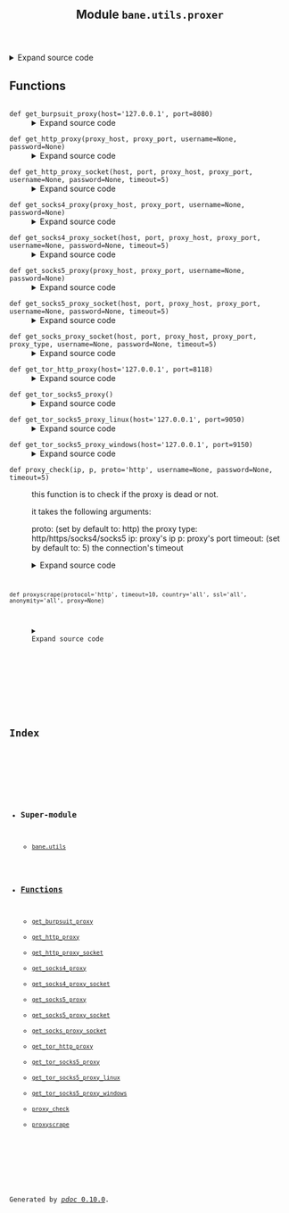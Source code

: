 <body>
<main>
<article id="content">
<header>
<h1 class="title">Module <code>bane.utils.proxer</code></h1>
</header>
<section id="section-intro">
<details class="source">
<summary>
<span>Expand source code</span>
</summary>
<pre><code class="python">import requests, socks, socket, random, re,os,sys
import bs4
from bs4 import BeautifulSoup
from bane.common.payloads import *
from bane.utils.pager import crawl


def proxyscrape(protocol=&#34;http&#34;, timeout=10, country=&#34;all&#34;, ssl=&#34;all&#34;, anonymity=&#34;all&#34;,proxy=None):
    if protocol.lower() not in (&#34;http&#34;, &#34;socks4&#34;, &#34;socks5&#34;, &#34;all&#34;):
        raise Exception(
            &#39;protocol value must be: &#34;http&#34; or &#34;socks4&#34; or &#34;socks5&#34; or &#34;all&#34;&#39;
        )
    if ssl.lower() not in (&#34;no&#34;, &#34;yes&#34;, &#34;all&#34;):
        raise Exception(&#39;protocol value must be: &#34;no&#34; or &#34;yes&#34; or &#34;all&#34;&#39;)
    if anonymity.lower() not in (&#34;elite&#34;, &#34;anonymous&#34;, &#34;transparent&#34;, &#34;all&#34;):
        raise Exception(
            &#39;protocol value must be: &#34;elite&#34; or &#34;anonymous&#34; or &#34;transparent&#34; or &#34;all&#34;&#39;
        )
    return requests.Session().get(
        &#34;https://api.proxyscrape.com/v2/?request=getproxies&amp;protocol=&#34;
        + protocol
        + &#34;&amp;timeout=&#34;
        + str(timeout * 1000)
        + &#34;&amp;country=&#34;
        + country
        + &#34;&amp;ssl=&#34;
        + ssl
        + &#34;&amp;anonymity=&#34;
        + anonymity,
        headers={&#34;User-Agent&#34;: random.choice(ua)},
        proxies=proxy
    ).text.split(&#34;\r\n&#34;)


def proxy_check(ip, p, proto=&#34;http&#34;,username=None,password=None, timeout=5):
    &#34;&#34;&#34;
    this function is to check if the proxy is dead or not.

    it takes the following arguments:

    proto: (set by default to: http) the proxy type: http/https/socks4/socks5
    ip: proxy&#39;s ip
    p: proxy&#39;s port
    timeout: (set by default to: 5) the connection&#39;s timeout
    &#34;&#34;&#34;
    i = False
    if proto == &#34;http&#34;:
        if username==None and password==None:
            proxy={&#34;http&#34;: &#34;http://{}:{}&#34;.format(ip,p)}
        else:
            proxy={&#34;http&#34;: &#34;http://{}:{}@{}:{}&#34;.format(username,password,ip,p)}
        try:
            requests.Session().get(
                &#34;http://ipinfo.io/ip&#34;,
                proxies=proxy,
                headers={&#34;User-Agent&#34;: random.choice(ua)},
                timeout=timeout,
            )
            i = True
        except:
            pass
    elif proto == &#34;socks4&#34;:
        try:
            s = socks.socksocket()
            s.setproxy( 
                    proxy_type=socks.SOCKS4,
                    addr=ip,
                    port=p,
                    username=username,
                    password=password,
            )
            s.settimeout(timeout)
            s.connect((&#34;www.google.com&#34;, 80))
            s.close()
            i = True
        except:
            pass
    elif proto == &#34;socks5&#34;:
        try:
            s = socks.socksocket()
            s.setproxy( 
                    proxy_type=socks.SOCKS5,
                    addr=ip,
                    port=p,
                    username=username,
                    password=password,
            )
            s.settimeout(timeout)
            s.connect((&#34;www.google.com&#34;, 80))
            s.close()
            i = True
        except:
            pass
    return i


def get_tor_socks5_proxy_windows(host=tor_proxy_host,port=tor_proxy_socks5_port_windows):
    proxy=tor_socks5_proxy.copy()
    for x in proxy:
        proxy[x]=proxy[x].format(host,port)
    return proxy


def get_tor_socks5_proxy_linux(host=tor_proxy_host,port=tor_proxy_socks5_port_linux):
    proxy=tor_socks5_proxy.copy()
    for x in proxy:
        proxy[x]=proxy[x].format(host,port)
    return proxy


def get_tor_socks5_proxy():
    if (sys.platform.lower() == &#34;win32&#34;) or (sys.platform.lower() == &#34;win64&#34;):
        return get_tor_socks5_proxy_windows()
    return get_tor_socks5_proxy_linux()


def get_tor_http_proxy(host=tor_proxy_host,port=tor_proxy_http_port):
    proxy=tor_http_proxy.copy()
    for x in proxy:
        proxy[x]=proxy[x].format(host,port)
    return proxy


def get_burpsuit_proxy(host=burpsuit_proxy_host,port=burpsuit_proxy_port):
    proxy=burpsuit_http_proxy.copy()
    for x in proxy:
        proxy[x]=proxy[x].format(host,port)
    return proxy


def get_socks5_proxy_socket(host,port,proxy_host,proxy_port,username=None,password=None,timeout=5):
    try:
        s = socks.socksocket()
        s.settimeout(timeout)
        s.setproxy( 
                    proxy_type=socks.SOCKS5,
                    addr=proxy_host,
                    port=proxy_port,
                    username=username,
                    password=password,
            )
        s.connect((host,port))
        return s
    except:
        return


def get_socks4_proxy_socket(host,port,proxy_host,proxy_port,username=None,password=None,timeout=5):
    try:
        s = socks.socksocket()
        s.settimeout(timeout)
        s.setproxy( 
                    proxy_type=socks.SOCKS4,
                    addr=proxy_host,
                    port=proxy_port,
                    username=username,
                    password=password,
            )
        s.connect((host,port))
        return s
    except:
        return


def get_socks_proxy_socket(host,port,proxy_host,proxy_port,proxy_type,username=None,password=None,timeout=5):
    try:
        s = socks.socksocket()
        s.settimeout(timeout)
        if proxy_type==4:
            s.setproxy( 
                        proxy_type=socks.SOCKS4,
                        addr=proxy_host,
                        port=proxy_port,
                        username=username,
                        password=password,
                )
        elif proxy_type==5:
            s.setproxy( 
                        proxy_type=socks.SOCKS5,
                        addr=proxy_host,
                        port=proxy_port,
                        username=username,
                        password=password,
                )
        s.connect((host,port))
        return s
    except:
        return


def get_http_proxy_socket(host,port,proxy_host,proxy_port,username=None,password=None,timeout=5):
    try:
        s = socks.socksocket()
        s.settimeout(timeout)
        s.setproxy( 
                    proxy_type=socks.HTTP,
                    addr=proxy_host,
                    port=proxy_port,
                    username=username,
                    password=password,
            )
        s.connect((host,port))
        return s
    except:
        return


def get_socks5_proxy(proxy_host,proxy_port,username=None,password=None):
    if username==None and password==None:
        return {&#39;http&#39;: &#39;socks5h://{}:{}&#39;.format(proxy_host,proxy_port), &#39;https&#39;: &#39;socks5h://{}:{}&#39;.format(proxy_host,proxy_port)}
    return {&#39;http&#39;: &#39;socks5h://{}:{}@{}:{}&#39;.format(username,password,proxy_host,proxy_port), &#39;https&#39;: &#39;socks5h://{}:{}@{}:{}&#39;.format(username,password,proxy_host,proxy_port)}


def get_socks4_proxy(proxy_host,proxy_port,username=None,password=None):
    if username==None and password==None:
        return {&#39;http&#39;: &#39;socks4h://{}:{}&#39;.format(proxy_host,proxy_port), &#39;https&#39;: &#39;socks4h://{}:{}&#39;.format(proxy_host,proxy_port)}
    return {&#39;http&#39;: &#39;socks4h://{}:{}@{}:{}&#39;.format(username,password,proxy_host,proxy_port), &#39;https&#39;: &#39;socks4h://{}:{}@{}:{}&#39;.format(username,password,proxy_host,proxy_port)}


def get_http_proxy(proxy_host,proxy_port,username=None,password=None):
    if username==None and password==None:
        return {&#39;http&#39;: &#39;http://{}:{}&#39;.format(proxy_host,proxy_port), &#39;https&#39;: &#39;http://{}:{}&#39;.format(proxy_host,proxy_port)}
    return {&#39;http&#39;: &#39;http://{}:{}@{}:{}&#39;.format(username,password,proxy_host,proxy_port), &#39;https&#39;: &#39;http://{}:{}@{}:{}&#39;.format(username,password,proxy_host,proxy_port)}



&#39;&#39;&#39;def masshttp(count=None, timeout=15):
    &#34;&#34;&#34;
    this function gather up thousands of HTTP / HTTPS proxies from www.proxyserverlist24.top and proxy-daily.com
    those proxies are not recommended to be used as reliable ones all the time, i use them here just to distribute my attacks
    on next functions...
    if you are willing to use them please check them first!!!
    the function takes an argument (*args) which is the number of proxies to return, in case of no argument given it will
    return the whole list.
    usage:
    &gt;&gt;&gt;import bane
    &gt;&gt;&gt;bane.masshttp()
    &gt;&gt;&gt;bane.masshttp(1500)
    &#34;&#34;&#34;
    if count != None:
        m = count
    else:
        m = 999999
    u = &#34;http://www.proxyserverlist24.top/#&#34;
    t = []
    l = []
    h = []
    try:
        h3tags1 = crawl(u, timeout=timeout)
        h3tags = []
        for x in h3tags1.keys():
            h3tags.append(h3tags1[x][1])
        for a in h3tags:
            try:
                if (&#34;proxy-server&#34; in str(a)) and (&#34;#&#34; not in (str(a))):
                    try:
                        if a not in l:
                            l.append(a)
                    except Exception as xx:
                        pass
            except Exception as ex:
                pass
                continue
    except Exception as e:
        pass
    for u in l:
        try:
            a = requests.Session().get(
                u, headers={&#34;User-Agent&#34;: random.choice(ua)}, timeout=timeout
            )
            ips = re.findall(
                &#34;(?:[\d]{1,3})\.(?:[\d]{1,3})\.(?:[\d]{1,3})\.(?:[\d]{1,3}):(?:[\d]{1,5})&#34;,
                a.text,
            )
            t += ips
        except Exception as e:
            pass
    l = []
    u = &#34;https://www.dailyfreeproxy.com/#&#34;
    try:
        h3tags1 = crawl(u, timeout=timeout)
        h3tags = []
        for x in h3tags1.keys():
            h3tags.append(h3tags1[x][1])
        for a in h3tags:
            try:
                if (&#34;-http&#34; in str(a)) and (&#34;#&#34; not in (str(a))):
                    try:
                        a = str(a)
                        if a not in l:
                            l.append(a)
                    except Exception as xx:
                        pass
            except Exception as ex:
                continue
    except Exception as e:
        pass
    for u in l:
        try:
            a = requests.Session().get(
                u, headers={&#34;User-Agent&#34;: random.choice(ua)}, timeout=timeout
            )
            ips = re.findall(
                &#34;(?:[\d]{1,3})\.(?:[\d]{1,3})\.(?:[\d]{1,3})\.(?:[\d]{1,3}):(?:[\d]{1,5})&#34;,
                a.text,
            )
            t += ips
        except Exception as e:
            pass
        u = &#34;http://proxy-daily.com/#&#34;
        try:
            r = requests.Session().get(
                u, headers={&#34;User-Agent&#34;: random.choice(ua)}, timeout=timeout
            ).text
            soup = BeautifulSoup(r, &#34;html.parser&#34;)
            l = soup.findAll(&#34;div&#34;)
        except:
            pass
        p = []
        ips = []
        for x in l:
            try:
                ips = re.findall(
                    &#34;(?:[\d]{1,3})\.(?:[\d]{1,3})\.(?:[\d]{1,3})\.(?:[\d]{1,3}):(?:[\d]{1,5})&#34;,
                    str(x),
                )
                if (ips) and (ips not in p):
                    p.append(ips)
            except:
                pass
    try:
        t += p[0]
    except:
        pass
    if count != None:
        while True:
            o = random.choice(t)
            h.append(o)
            if (len(h) == m) or (len(h) == len(t)):
                break
    else:
        h = t
    return h


def massocks4(count=None, timeout=15):
    &#34;&#34;&#34;
    this function gather up thousands of SOCKS4 proxies from www.proxyserverlist24.top and proxy-daily.com
    those proxies are not recommended to be used as reliable ones all the time, i use them here just to distribute my attacks
    on next functions...
    if you are willing to use them please check them first!!!
    the function takes an argument (*args) which is the number of proxies to return, in case of no argument given it will
    return the whole list.

    usage:

    &gt;&gt;&gt;import bane
    &gt;&gt;&gt;bane.massocks4()

    &gt;&gt;&gt;bane.massocks4(100)
    &#34;&#34;&#34;
    if count != None:
        m = count
    else:
        m = 999999
    s4 = []
    t = []
    l = []
    u = &#34;https://www.dailyfreeproxy.com/#&#34;
    try:
        h3tags1 = crawl(u, timeout=timeout)
        h3tags = []
        for x in h3tags1.keys():
            h3tags.append(h3tags1[x][1])
        for a in h3tags:
            try:
                if (&#34;-socks4&#34; in str(a)) and (&#34;#&#34; not in (str(a))):
                    try:
                        a = str(a)
                        if a not in l:
                            l.append(a)
                    except Exception as xx:
                        pass
            except Exception as ex:
                continue
    except Exception as e:
        pass
    for u in l:
        try:
            a = requests.Session().get(
                u, headers={&#34;User-Agent&#34;: random.choice(ua)}, timeout=timeout
            )
            ips = re.findall(
                &#34;(?:[\d]{1,3})\.(?:[\d]{1,3})\.(?:[\d]{1,3})\.(?:[\d]{1,3}):(?:[\d]{1,5})&#34;,
                a.text,
            )
            t += ips
        except Exception as e:
            pass
    l = []
    u = &#34;http://proxy-daily.com/#&#34;
    try:
        r = requests.Session().get(
            u, headers={&#34;User-Agent&#34;: random.choice(ua)}, timeout=timeout
        ).text
        soup = BeautifulSoup(r, &#34;html.parser&#34;)
        l = soup.findAll(&#34;div&#34;)
    except Exception as e:
        pass
    p = []
    for x in l:
        try:
            ips = re.findall(
                &#34;(?:[\d]{1,3})\.(?:[\d]{1,3})\.(?:[\d]{1,3})\.(?:[\d]{1,3}):(?:[\d]{1,5})&#34;,
                str(x),
            )
            if (ips) and (ips not in p):
                p.append(ips)
        except Exception as x:
            pass
    try:
        t += p[2]
    except:
        pass
    if count != None:
        while True:
            o = random.choice(t)
            s4.append(o)
            if (len(s4) == m) or (len(s4) == len(t)):
                break
    else:
        s4 = t
    return s4


def massocks5(count=None, timeout=15):
    &#34;&#34;&#34;
    this function gather up thousands of SOCKS5 proxies from www.proxyserverlist24.top and proxy-daily.com
    those proxies are not recommended to be used as reliable ones all the time, i use them here just to distribute my attacks
    on next functions...
    if you are willing to use them please check them first!!!
    the function takes an argument which is the number of proxies to return (*args) , in case of no argument given it will
    return the whole list.

    usage:

    &gt;&gt;&gt;import bane
    &gt;&gt;&gt;bane.massocks5()

    &gt;&gt;&gt;bane.massocks5(500)
    &#34;&#34;&#34;
    if count != None:
        m = count
    else:
        m = 999999
    l = []
    t = []
    u = &#34;https://www.dailyfreeproxy.com/#&#34;
    try:
        h3tags1 = crawl(u, timeout=timeout)
        h3tags = []
        for x in h3tags1.keys():
            h3tags.append(h3tags1[x][1])
        for a in h3tags:
            try:
                if (&#34;-socks5&#34; in str(a)) and (&#34;#&#34; not in (str(a))):
                    try:
                        a = str(a)
                        if a not in l:
                            l.append(a)
                    except Exception as xx:
                        pass
            except Exception as ex:
                continue
    except Exception as e:
        pass
    for u in l:
        try:
            a = requests.Session().get(
                u, headers={&#34;User-Agent&#34;: random.choice(ua)}, timeout=timeout
            )
            ips = re.findall(
                &#34;(?:[\d]{1,3})\.(?:[\d]{1,3})\.(?:[\d]{1,3})\.(?:[\d]{1,3}):(?:[\d]{1,5})&#34;,
                a.text,
            )
            t += ips
        except Exception as e:
            pass
    u = &#34;http://www.live-socks.net/#&#34;
    l = []
    s5 = []
    try:
        r = requests.Session().get(
            u, headers={&#34;User-Agent&#34;: random.choice(ua)}, timeout=timeout
        ).text
        soup = BeautifulSoup(r, &#34;html.parser&#34;)
        h3 = soup.find_all(&#34;h3&#34;, class_=&#34;post-title entry-title&#34;)
        for ha in h3:
            h3tags = ha.find_all(&#34;a&#34;)
            for a in h3tags:
                try:
                    a = str(a)
                    if &#34;socks-5&#34; in a:
                        a = a.split(&#39;href=&#34;&#39;)[1]
                        a = a.split(&#39;&#34;&#39;)[0]
                        if a not in l:
                            l.append(a)
                except Exception as ex:
                    continue
    except Exception as e:
        pass
    for u in l:
        try:
            a = requests.Session().get(
                u, headers={&#34;User-Agent&#34;: random.choice(ua)}, timeout=timeout
            )
            ips = re.findall(
                &#34;(?:[\d]{1,3})\.(?:[\d]{1,3})\.(?:[\d]{1,3})\.(?:[\d]{1,3}):(?:[\d]{1,5})&#34;,
                a.text,
            )
            for x in ips:
                if x not in t:
                    t.append(x)
        except Exception as e:
            pass
    if count != None:
        while True:
            o = random.choice(t)
            s5.append(o)
            if (len(s5) == m) or (len(s5) == len(t)):
                break
    else:
        s5 = t
    return s5


def http(logs=True, count=300, timeout=15):
    &#34;&#34;&#34;
    this function gather up hundreds of HTTP proxies from many sources.
    those proxies are recommended to be used as reliable ones all the time.
    the function takes an argument which is the number of proxies to return (*args) , in case of no argument given it will
    return the whole list,and another argument (logs) which is set by default to True so you can see the process of the function, you can turn
    off the the typing if you set it to: False.

    usage:

    &gt;&gt;&gt;import bane
    &gt;&gt;&gt;bane.http()

    &gt;&gt;&gt;bane.http(300)&#34;&#34;&#34;
    hsl = []
    u = &#34;https://free-proxy-list.net/&#34;
    try:
        if logs == True:
            print(&#34;[+]Checking: {}&#34;.format(u))
        c = requests.Session().get(u, timeout=timeout).text
        a = 0
        soup = BeautifulSoup(c, &#34;html.parser&#34;)
        y = soup.find_all(&#34;tr&#34;)
        for x in y:
            try:
                a += 1
                x = str(x)
                ip = x.split(&#34;&lt;tr&gt;&lt;td&gt;&#34;)[1].split(&#34;=&#34;)[0]
                ip = ip.split(&#34;&lt;/td&gt;&#34;)[0].split(&#34;=&#34;)[0]
                p = x.split(&#34;&lt;/td&gt;&lt;td&gt;&#34;)[1].split(&#34;=&#34;)[0]
                p = p.split(&#34;&lt;/td&gt;&#34;)[0].split(&#34;=&#34;)[0]
                pr = ip + &#34;:&#34; + p
                if pr not in hsl:
                    hsl.append(pr)
                    if (a &gt; 300) or (len(hsl) == count):
                        break
            except Exception as e:
                pass
    except Exception as e:
        pass
    &#34;&#34;&#34;
 for i in range(1,7):
  if len(hsl)==count:
    break
  try:
   u=&#39;https://list.proxylistplus.com/Fresh-HTTP-Proxy-List-&#39;+str(i)
   if logs==True:
    print(&#34;[+]Checking: {}&#34;.format(u))
   c=requests.Session().get(u,timeout=timeout).text
   soup = BeautifulSoup(c,&#34;html.parser&#34;)
   y= soup.find_all(&#34;tr&#34;)
   for x in y:
    try:
     z = x.find_all(&#39;td&#39;)
     if &#34;strong&#34; in str(z):
       pass 
     else:
      ip= str(z[1]).split(&#39;&lt;td&gt;&#39;)[1].split(&#39;=&#39;)[0]
      ip=ip.split(&#39;&lt;/td&gt;&#39;)[0].split(&#39;=&#39;)[0]
      p= str(z[2]).split(&#39;&lt;td&gt;&#39;)[1].split(&#39;=&#39;)[0]
      p=p.split(&#39;&lt;/td&gt;&#39;)[0].split(&#39;=&#39;)[0]
      pr=ip+&#39;:&#39;+p
      if pr not in hsl:
       hsl.append(pr)
       if len(hsl)==count:
         break
    except Exception as e:
     pass
  except Exception as e:
   pass
 &#34;&#34;&#34;
    ur = [
        &#34;http://www.gatherproxy.com/proxylist/anonymity/?t=Elite&#34;,
        &#34;http://www.gatherproxy.com/proxylist/anonymity/?t=Anonymous&#34;,
    ]
    for u in ur:
        if len(hsl) == count:
            break
        try:
            if logs == True:
                print(&#34;[+]Checking: {}&#34;.format(u))
            y = []
            c = requests.Session().get(u, timeout=timeout).text
            soup = BeautifulSoup(c, &#34;html.parser&#34;)
            for r in soup.find_all(&#34;script&#34;):
                h = &#34;&#34;.join(map(str, r.contents))
                if &#34;gp.insertPrx&#34; in h:
                    s = h.split(&#34;:&#34;)
                    ip = s[3].split(&#34;,&#34;)[0].replace(&#39;&#34;&#39;, &#34;&#34;)
                    p = str(int(s[5].split(&#34;,&#34;)[0].replace(&#39;&#34;&#39;, &#34;&#34;), 16))
                    pr = ip + &#34;:&#34; + p
                    if pr not in hsl:
                        hsl.append(pr)
                        if len(hsl) == count:
                            break
        except Exception as e:
            pass
    return hsl


def https(logs=True, count=200, timeout=15):
    &#34;&#34;&#34;
    this function gather up hundreds of HTTPS proxies from many sources.
    those proxies are recommended to be used as reliable ones all the time.
    the function takes an argument which is the number of proxies to return (*args) , in case of no argument given it will
    return the whole list,and another argument (logs) which is set by default to True so you can see the process of the function, you can turn
    off the the typing if you set it to: False.

    usage:

    &gt;&gt;&gt;import bane
    &gt;&gt;&gt;bane.https()

    &gt;&gt;&gt;bane.https(200)
    &#34;&#34;&#34;
    dn = &#34;abcdefghijklmnopqrstuvwxyz&#34;
    hl = []
    u = &#34;https://www.sslproxies.org/&#34;
    try:
        if logs == True:
            print(&#34;[+]Checking: {}&#34;.format(u))
        c = requests.Session().get(u, timeout=timeout).text
        soup = BeautifulSoup(c, &#34;html.parser&#34;)
        y = soup.find_all(&#34;tr&#34;)
        a = 0
        for x in y:
            try:
                x = str(x)
                ip = x.split(&#34;&lt;/td&gt;&#34;)[0].split(&#34;=&#34;)[0]
                ip = ip.split(&#34;&lt;tr&gt;&lt;td&gt;&#34;)[1].split(&#34;=&#34;)[0]
                p = x.split(&#34;&lt;/td&gt;&lt;td&gt;&#34;)[1].split(&#34;=&#34;)[0]
                p = p.split(&#34;&lt;/td&gt;&#34;)[0].split(&#34;=&#34;)[0]
                d = False
                for o in dn:
                    if (o in ip.lower()) or (o in p.lower()):
                        d = True
                if d == False:
                    pr = ip + &#34;:&#34; + p
                    a += 1
                    if pr not in hl:
                        hl.append(pr)
                        if (a == 200) or (len(hl) == count):
                            a = 0
                            break
            except:
                pass
    except:
        pass
    hl = hl[0 : len(hl) - 4]
    &#34;&#34;&#34;
 ur=[&#39;https://list.proxylistplus.com/ssl-List-1&#39;, &#39;https://list.proxylistplus.com/ssl-List-2&#39;]
 for u in ur:
  if len(hl)==count:
    break
  try:
   if logs==True:
    print(&#34;[+]Checking: {}&#34;.format(u))
   c=requests.Session().get(u,timeout=timeout).text
   soup = BeautifulSoup(c,&#34;html.parser&#34;)
   y= soup.find_all(&#34;tr&#34;)
   for x in y:
    try:
     z = x.find_all(&#39;td&#39;)
     if &#34;strong&#34; in str(z):
      pass 
     else:
       ip= str(z[1]).split(&#39;&lt;td&gt;&#39;)[1].split(&#39;=&#39;)[0]
       ip=ip.split(&#39;&lt;/td&gt;&#39;)[0].split(&#39;=&#39;)[0]
       p= str(z[2]).split(&#39;&lt;td&gt;&#39;)[1].split(&#39;=&#39;)[0]
       p=p.split(&#39;&lt;/td&gt;&#39;)[0].split(&#39;=&#39;)[0]
       d=False
       for o in dn:
        if ((o in ip.lower()) or (o in p.lower())):
         d=True
       if d==False:
        pr=ip+&#39;:&#39;+p
        a+=1
        if pr not in hl:
         hl.append(pr)
         if (len(hl)==count):
          break
    except Exception as e:
     pass
  except Exception as e:
   pass
 &#34;&#34;&#34;
    return hl


def socks5(logs=True, count=100, timeout=15):
    &#34;&#34;&#34;
    this function gather up hundreds of SOCKS5 proxies from many sources.
    those proxies are recommended to be used as reliable ones all the time.
    the function takes an argument which is the number of proxies to return (*args) , in case of no argument given it will
    return the whole list,and another argument (logs) which is set by default to True so you can see the process of the function, you can turn
    off the the typing if you set it to: False.

    usage:

    &gt;&gt;&gt;import bane
    &gt;&gt;&gt;bane.socks5()

    &gt;&gt;&gt;bane.socks5(50)&#34;&#34;&#34;
    s5l = []
    u = &#34;https://www.socks-proxy.net/&#34;
    try:
        if logs == True:
            print(&#34;[+]Checking: {}&#34;.format(u))
        c = requests.Session().get(u, timeout=timeout).text
        soup = BeautifulSoup(c, &#34;html.parser&#34;)
        y = soup.find_all(&#34;tr&#34;)
        for x in y:
            if &#34;Socks5&#34; in str(x):
                try:
                    x = str(x)
                    ip = x.split(&#34;&lt;/td&gt;&#34;)[0].split(&#34;=&#34;)[0]
                    ip = ip.split(&#34;&lt;tr&gt;&lt;td&gt;&#34;)[1].split(&#34;=&#34;)[0]
                    p = x.split(&#34;&lt;/td&gt;&lt;td&gt;&#34;)[1].split(&#34;=&#34;)[0]
                    p = p.split(&#34;&lt;/td&gt;&#34;)[0].split(&#34;=&#34;)[0]
                    pr = ip + &#34;:&#34; + p
                    if pr not in s5l:
                        s5l.append(pr)
                        if len(s5l) == count:
                            break
                except:
                    pass
    except:
        pass
    &#34;&#34;&#34;
 ur=[&#34;https://list.proxylistplus.com/Socks-List-1&#34;,&#34; https://list.proxylistplus.com/Socks-List-2&#34;]
 for u in ur:
  if len(s5l)==count:
   break
  try:
   if logs==True:
    print(&#34;[+]Checking: {}&#34;.format(u))
   c=requests.Session().get(u,timeout=timeout).text
   s = BeautifulSoup(c,&#34;html.parser&#34;)
   y=s.find_all(&#39;tr&#39;)
   for x in y:
    try:
     z = x.find_all(&#39;td&#39;)
     if &#34;strong&#34; in str(z):
      pass 
     else:
      if &#34;Socks5&#34; in str(x):
       ip= str(z[1]).split(&#39;&lt;td&gt;&#39;)[1].split(&#39;=&#39;)[0]
       ip=ip.split(&#39;&lt;/td&gt;&#39;)[0].split(&#39;=&#39;)[0]
       p= str(z[2]).split(&#39;&lt;td&gt;&#39;)[1].split(&#39;=&#39;)[0]
       p=p.split(&#39;&lt;/td&gt;&#39;)[0].split(&#39;=&#39;)[0]
       pr=ip+&#39;:&#39;+p
       if pr not in s5l:
        s5l.append(pr)
        if len(s5l)==count:
          break
    except Exception as e:
     pass
  except Exception as e:
   pass
 &#34;&#34;&#34;
    return s5l


def socks4(logs=True, count=30, timeout=15):
    &#34;&#34;&#34;
    this function gather up hundreds of SOCKS4 proxies from many sources.
    those proxies are recommended to be used as reliable ones all the time.
    the function takes an argument which is the number of proxies to return (*args) , in case of no argument given it will
    return the whole list,and another argument (logs) which is set by default to True so you can see the process of the function, you can turn
    off the the typing if you set it to: False.

    usage:

    &gt;&gt;&gt;import bane
    &gt;&gt;&gt;bane.socks4()

    &gt;&gt;&gt;bane.socks4(50)&#34;&#34;&#34;
    s4l = []
    u = &#34;https://www.socks-proxy.net/&#34;
    try:
        if logs == True:
            print(&#34;[+]Checking: {}&#34;.format(u))
        c = requests.Session().get(u, timeout=timeout).text
        soup = BeautifulSoup(c, &#34;html.parser&#34;)
        y = soup.find_all(&#34;tr&#34;)
        for x in y:
            if &#34;Socks4&#34; in str(x):
                try:
                    x = str(x)
                    ip = x.split(&#34;&lt;/td&gt;&#34;)[0].split(&#34;=&#34;)[0]
                    ip = ip.split(&#34;&lt;tr&gt;&lt;td&gt;&#34;)[1].split(&#34;=&#34;)[0]
                    p = x.split(&#34;&lt;/td&gt;&lt;td&gt;&#34;)[1].split(&#34;=&#34;)[0]
                    p = p.split(&#34;&lt;/td&gt;&#34;)[0].split(&#34;=&#34;)[0]
                    pr = ip + &#34;:&#34; + p
                    if pr not in s4l:
                        s4l.append(pr)
                        if len(s4l) == count:
                            break
                except Exception as e:
                    pass
    except Exception as e:
        pass
    &#34;&#34;&#34;ur=[&#34;https://list.proxylistplus.com/Socks-List-1&#34;,&#34; https://list.proxylistplus.com/Socks-List-2&#34;]
 for u in ur:
  if len(s4l)==count:
   break
  try:
   if logs==True:
    print(&#34;[+]Checking: {}&#34;.format(u))
   c=requests.Session().get(u,timeout=timeout).text
   s = BeautifulSoup(c,&#34;html.parser&#34;)
   y=s.find_all(&#39;tr&#39;)
   for x in y:
    try:
     z = x.find_all(&#39;td&#39;)
     if &#34;strong&#34; in str(z):
      pass 
     else:
      if &#34;Socks4&#34; in str(x):
       ip= str(z[1]).split(&#39;&lt;td&gt;&#39;)[1].split(&#39;=&#39;)[0]
       ip=ip.split(&#39;&lt;/td&gt;&#39;)[0].split(&#39;=&#39;)[0]
       p= str(z[2]).split(&#39;&lt;td&gt;&#39;)[1].split(&#39;=&#39;)[0]
       p=p.split(&#39;&lt;/td&gt;&#39;)[0].split(&#39;=&#39;)[0]
       pr=ip+&#39;:&#39;+p
       if pr not in s4l:
        s4l.append(pr)
        if len(s4l)==count:
          break
    except Exception as e:
     pass
  except Exception as e:
   pass
 &#34;&#34;&#34;
    return s4l

&#39;&#39;&#39;</code></pre>
</details>
</section>
<section>
</section>
<section>
</section>
<section>
<h2 class="section-title" id="header-functions">Functions</h2>
<dl>
<dt id="bane.utils.proxer.get_burpsuit_proxy"><code class="name flex">
<span>def <span class="ident">get_burpsuit_proxy</span></span>(<span>host='127.0.0.1', port=8080)</span>
</code></dt>
<dd>
<div class="desc"></div>
<details class="source">
<summary>
<span>Expand source code</span>
</summary>
<pre><code class="python">def get_burpsuit_proxy(host=burpsuit_proxy_host,port=burpsuit_proxy_port):
    proxy=burpsuit_http_proxy.copy()
    for x in proxy:
        proxy[x]=proxy[x].format(host,port)
    return proxy</code></pre>
</details>
</dd>
<dt id="bane.utils.proxer.get_http_proxy"><code class="name flex">
<span>def <span class="ident">get_http_proxy</span></span>(<span>proxy_host, proxy_port, username=None, password=None)</span>
</code></dt>
<dd>
<div class="desc"></div>
<details class="source">
<summary>
<span>Expand source code</span>
</summary>
<pre><code class="python">def get_http_proxy(proxy_host,proxy_port,username=None,password=None):
    if username==None and password==None:
        return {&#39;http&#39;: &#39;http://{}:{}&#39;.format(proxy_host,proxy_port), &#39;https&#39;: &#39;http://{}:{}&#39;.format(proxy_host,proxy_port)}
    return {&#39;http&#39;: &#39;http://{}:{}@{}:{}&#39;.format(username,password,proxy_host,proxy_port), &#39;https&#39;: &#39;http://{}:{}@{}:{}&#39;.format(username,password,proxy_host,proxy_port)}</code></pre>
</details>
</dd>
<dt id="bane.utils.proxer.get_http_proxy_socket"><code class="name flex">
<span>def <span class="ident">get_http_proxy_socket</span></span>(<span>host, port, proxy_host, proxy_port, username=None, password=None, timeout=5)</span>
</code></dt>
<dd>
<div class="desc"></div>
<details class="source">
<summary>
<span>Expand source code</span>
</summary>
<pre><code class="python">def get_http_proxy_socket(host,port,proxy_host,proxy_port,username=None,password=None,timeout=5):
    try:
        s = socks.socksocket()
        s.settimeout(timeout)
        s.setproxy( 
                    proxy_type=socks.HTTP,
                    addr=proxy_host,
                    port=proxy_port,
                    username=username,
                    password=password,
            )
        s.connect((host,port))
        return s
    except:
        return</code></pre>
</details>
</dd>
<dt id="bane.utils.proxer.get_socks4_proxy"><code class="name flex">
<span>def <span class="ident">get_socks4_proxy</span></span>(<span>proxy_host, proxy_port, username=None, password=None)</span>
</code></dt>
<dd>
<div class="desc"></div>
<details class="source">
<summary>
<span>Expand source code</span>
</summary>
<pre><code class="python">def get_socks4_proxy(proxy_host,proxy_port,username=None,password=None):
    if username==None and password==None:
        return {&#39;http&#39;: &#39;socks4h://{}:{}&#39;.format(proxy_host,proxy_port), &#39;https&#39;: &#39;socks4h://{}:{}&#39;.format(proxy_host,proxy_port)}
    return {&#39;http&#39;: &#39;socks4h://{}:{}@{}:{}&#39;.format(username,password,proxy_host,proxy_port), &#39;https&#39;: &#39;socks4h://{}:{}@{}:{}&#39;.format(username,password,proxy_host,proxy_port)}</code></pre>
</details>
</dd>
<dt id="bane.utils.proxer.get_socks4_proxy_socket"><code class="name flex">
<span>def <span class="ident">get_socks4_proxy_socket</span></span>(<span>host, port, proxy_host, proxy_port, username=None, password=None, timeout=5)</span>
</code></dt>
<dd>
<div class="desc"></div>
<details class="source">
<summary>
<span>Expand source code</span>
</summary>
<pre><code class="python">def get_socks4_proxy_socket(host,port,proxy_host,proxy_port,username=None,password=None,timeout=5):
    try:
        s = socks.socksocket()
        s.settimeout(timeout)
        s.setproxy( 
                    proxy_type=socks.SOCKS4,
                    addr=proxy_host,
                    port=proxy_port,
                    username=username,
                    password=password,
            )
        s.connect((host,port))
        return s
    except:
        return</code></pre>
</details>
</dd>
<dt id="bane.utils.proxer.get_socks5_proxy"><code class="name flex">
<span>def <span class="ident">get_socks5_proxy</span></span>(<span>proxy_host, proxy_port, username=None, password=None)</span>
</code></dt>
<dd>
<div class="desc"></div>
<details class="source">
<summary>
<span>Expand source code</span>
</summary>
<pre><code class="python">def get_socks5_proxy(proxy_host,proxy_port,username=None,password=None):
    if username==None and password==None:
        return {&#39;http&#39;: &#39;socks5h://{}:{}&#39;.format(proxy_host,proxy_port), &#39;https&#39;: &#39;socks5h://{}:{}&#39;.format(proxy_host,proxy_port)}
    return {&#39;http&#39;: &#39;socks5h://{}:{}@{}:{}&#39;.format(username,password,proxy_host,proxy_port), &#39;https&#39;: &#39;socks5h://{}:{}@{}:{}&#39;.format(username,password,proxy_host,proxy_port)}</code></pre>
</details>
</dd>
<dt id="bane.utils.proxer.get_socks5_proxy_socket"><code class="name flex">
<span>def <span class="ident">get_socks5_proxy_socket</span></span>(<span>host, port, proxy_host, proxy_port, username=None, password=None, timeout=5)</span>
</code></dt>
<dd>
<div class="desc"></div>
<details class="source">
<summary>
<span>Expand source code</span>
</summary>
<pre><code class="python">def get_socks5_proxy_socket(host,port,proxy_host,proxy_port,username=None,password=None,timeout=5):
    try:
        s = socks.socksocket()
        s.settimeout(timeout)
        s.setproxy( 
                    proxy_type=socks.SOCKS5,
                    addr=proxy_host,
                    port=proxy_port,
                    username=username,
                    password=password,
            )
        s.connect((host,port))
        return s
    except:
        return</code></pre>
</details>
</dd>
<dt id="bane.utils.proxer.get_socks_proxy_socket"><code class="name flex">
<span>def <span class="ident">get_socks_proxy_socket</span></span>(<span>host, port, proxy_host, proxy_port, proxy_type, username=None, password=None, timeout=5)</span>
</code></dt>
<dd>
<div class="desc"></div>
<details class="source">
<summary>
<span>Expand source code</span>
</summary>
<pre><code class="python">def get_socks_proxy_socket(host,port,proxy_host,proxy_port,proxy_type,username=None,password=None,timeout=5):
    try:
        s = socks.socksocket()
        s.settimeout(timeout)
        if proxy_type==4:
            s.setproxy( 
                        proxy_type=socks.SOCKS4,
                        addr=proxy_host,
                        port=proxy_port,
                        username=username,
                        password=password,
                )
        elif proxy_type==5:
            s.setproxy( 
                        proxy_type=socks.SOCKS5,
                        addr=proxy_host,
                        port=proxy_port,
                        username=username,
                        password=password,
                )
        s.connect((host,port))
        return s
    except:
        return</code></pre>
</details>
</dd>
<dt id="bane.utils.proxer.get_tor_http_proxy"><code class="name flex">
<span>def <span class="ident">get_tor_http_proxy</span></span>(<span>host='127.0.0.1', port=8118)</span>
</code></dt>
<dd>
<div class="desc"></div>
<details class="source">
<summary>
<span>Expand source code</span>
</summary>
<pre><code class="python">def get_tor_http_proxy(host=tor_proxy_host,port=tor_proxy_http_port):
    proxy=tor_http_proxy.copy()
    for x in proxy:
        proxy[x]=proxy[x].format(host,port)
    return proxy</code></pre>
</details>
</dd>
<dt id="bane.utils.proxer.get_tor_socks5_proxy"><code class="name flex">
<span>def <span class="ident">get_tor_socks5_proxy</span></span>(<span>)</span>
</code></dt>
<dd>
<div class="desc"></div>
<details class="source">
<summary>
<span>Expand source code</span>
</summary>
<pre><code class="python">def get_tor_socks5_proxy():
    if (sys.platform.lower() == &#34;win32&#34;) or (sys.platform.lower() == &#34;win64&#34;):
        return get_tor_socks5_proxy_windows()
    return get_tor_socks5_proxy_linux()</code></pre>
</details>
</dd>
<dt id="bane.utils.proxer.get_tor_socks5_proxy_linux"><code class="name flex">
<span>def <span class="ident">get_tor_socks5_proxy_linux</span></span>(<span>host='127.0.0.1', port=9050)</span>
</code></dt>
<dd>
<div class="desc"></div>
<details class="source">
<summary>
<span>Expand source code</span>
</summary>
<pre><code class="python">def get_tor_socks5_proxy_linux(host=tor_proxy_host,port=tor_proxy_socks5_port_linux):
    proxy=tor_socks5_proxy.copy()
    for x in proxy:
        proxy[x]=proxy[x].format(host,port)
    return proxy</code></pre>
</details>
</dd>
<dt id="bane.utils.proxer.get_tor_socks5_proxy_windows"><code class="name flex">
<span>def <span class="ident">get_tor_socks5_proxy_windows</span></span>(<span>host='127.0.0.1', port=9150)</span>
</code></dt>
<dd>
<div class="desc"></div>
<details class="source">
<summary>
<span>Expand source code</span>
</summary>
<pre><code class="python">def get_tor_socks5_proxy_windows(host=tor_proxy_host,port=tor_proxy_socks5_port_windows):
    proxy=tor_socks5_proxy.copy()
    for x in proxy:
        proxy[x]=proxy[x].format(host,port)
    return proxy</code></pre>
</details>
</dd>
<dt id="bane.utils.proxer.proxy_check"><code class="name flex">
<span>def <span class="ident">proxy_check</span></span>(<span>ip, p, proto='http', username=None, password=None, timeout=5)</span>
</code></dt>
<dd>
<div class="desc"><p>this function is to check if the proxy is dead or not.</p>
<p>it takes the following arguments:</p>
<p>proto: (set by default to: http) the proxy type: http/https/socks4/socks5
ip: proxy's ip
p: proxy's port
timeout: (set by default to: 5) the connection's timeout</p></div>
<details class="source">
<summary>
<span>Expand source code</span>
</summary>
<pre><code class="python">def proxy_check(ip, p, proto=&#34;http&#34;,username=None,password=None, timeout=5):
    &#34;&#34;&#34;
    this function is to check if the proxy is dead or not.

    it takes the following arguments:

    proto: (set by default to: http) the proxy type: http/https/socks4/socks5
    ip: proxy&#39;s ip
    p: proxy&#39;s port
    timeout: (set by default to: 5) the connection&#39;s timeout
    &#34;&#34;&#34;
    i = False
    if proto == &#34;http&#34;:
        if username==None and password==None:
            proxy={&#34;http&#34;: &#34;http://{}:{}&#34;.format(ip,p)}
        else:
            proxy={&#34;http&#34;: &#34;http://{}:{}@{}:{}&#34;.format(username,password,ip,p)}
        try:
            requests.Session().get(
                &#34;http://ipinfo.io/ip&#34;,
                proxies=proxy,
                headers={&#34;User-Agent&#34;: random.choice(ua)},
                timeout=timeout,
            )
            i = True
        except:
            pass
    elif proto == &#34;socks4&#34;:
        try:
            s = socks.socksocket()
            s.setproxy( 
                    proxy_type=socks.SOCKS4,
                    addr=ip,
                    port=p,
                    username=username,
                    password=password,
            )
            s.settimeout(timeout)
            s.connect((&#34;www.google.com&#34;, 80))
            s.close()
            i = True
        except:
            pass
    elif proto == &#34;socks5&#34;:
        try:
            s = socks.socksocket()
            s.setproxy( 
                    proxy_type=socks.SOCKS5,
                    addr=ip,
                    port=p,
                    username=username,
                    password=password,
            )
            s.settimeout(timeout)
            s.connect((&#34;www.google.com&#34;, 80))
            s.close()
            i = True
        except:
            pass
    return i</code></pre>
</details>
</dd>
<dt id="bane.utils.proxer.proxyscrape"><code class="name flex">
<span>def <span class="ident">proxyscrape</span></span>(<span>protocol='http', timeout=10, country='all', ssl='all', anonymity='all', proxy=None)</span>
</code></dt>
<dd>
<div class="desc"></div>
<details class="source">
<summary>
<span>Expand source code</span>
</summary>
<pre><code class="python">def proxyscrape(protocol=&#34;http&#34;, timeout=10, country=&#34;all&#34;, ssl=&#34;all&#34;, anonymity=&#34;all&#34;,proxy=None):
    if protocol.lower() not in (&#34;http&#34;, &#34;socks4&#34;, &#34;socks5&#34;, &#34;all&#34;):
        raise Exception(
            &#39;protocol value must be: &#34;http&#34; or &#34;socks4&#34; or &#34;socks5&#34; or &#34;all&#34;&#39;
        )
    if ssl.lower() not in (&#34;no&#34;, &#34;yes&#34;, &#34;all&#34;):
        raise Exception(&#39;protocol value must be: &#34;no&#34; or &#34;yes&#34; or &#34;all&#34;&#39;)
    if anonymity.lower() not in (&#34;elite&#34;, &#34;anonymous&#34;, &#34;transparent&#34;, &#34;all&#34;):
        raise Exception(
            &#39;protocol value must be: &#34;elite&#34; or &#34;anonymous&#34; or &#34;transparent&#34; or &#34;all&#34;&#39;
        )
    return requests.Session().get(
        &#34;https://api.proxyscrape.com/v2/?request=getproxies&amp;protocol=&#34;
        + protocol
        + &#34;&amp;timeout=&#34;
        + str(timeout * 1000)
        + &#34;&amp;country=&#34;
        + country
        + &#34;&amp;ssl=&#34;
        + ssl
        + &#34;&amp;anonymity=&#34;
        + anonymity,
        headers={&#34;User-Agent&#34;: random.choice(ua)},
        proxies=proxy
    ).text.split(&#34;\r\n&#34;)</code></pre>
</details>
</dd>
</dl>
</section>
<section>
</section>
</article>
<nav id="sidebar">
<h1>Index</h1>
<div class="toc">
<ul></ul>
</div>
<ul id="index">
<li><h3>Super-module</h3>
<ul>
<li><code><a title="bane.utils" href="index.md">bane.utils</a></code></li>
</ul>
</li>
<li><h3><a href="#header-functions">Functions</a></h3>
<ul class="">
<li><code><a title="bane.utils.proxer.get_burpsuit_proxy" href="#bane.utils.proxer.get_burpsuit_proxy">get_burpsuit_proxy</a></code></li>
<li><code><a title="bane.utils.proxer.get_http_proxy" href="#bane.utils.proxer.get_http_proxy">get_http_proxy</a></code></li>
<li><code><a title="bane.utils.proxer.get_http_proxy_socket" href="#bane.utils.proxer.get_http_proxy_socket">get_http_proxy_socket</a></code></li>
<li><code><a title="bane.utils.proxer.get_socks4_proxy" href="#bane.utils.proxer.get_socks4_proxy">get_socks4_proxy</a></code></li>
<li><code><a title="bane.utils.proxer.get_socks4_proxy_socket" href="#bane.utils.proxer.get_socks4_proxy_socket">get_socks4_proxy_socket</a></code></li>
<li><code><a title="bane.utils.proxer.get_socks5_proxy" href="#bane.utils.proxer.get_socks5_proxy">get_socks5_proxy</a></code></li>
<li><code><a title="bane.utils.proxer.get_socks5_proxy_socket" href="#bane.utils.proxer.get_socks5_proxy_socket">get_socks5_proxy_socket</a></code></li>
<li><code><a title="bane.utils.proxer.get_socks_proxy_socket" href="#bane.utils.proxer.get_socks_proxy_socket">get_socks_proxy_socket</a></code></li>
<li><code><a title="bane.utils.proxer.get_tor_http_proxy" href="#bane.utils.proxer.get_tor_http_proxy">get_tor_http_proxy</a></code></li>
<li><code><a title="bane.utils.proxer.get_tor_socks5_proxy" href="#bane.utils.proxer.get_tor_socks5_proxy">get_tor_socks5_proxy</a></code></li>
<li><code><a title="bane.utils.proxer.get_tor_socks5_proxy_linux" href="#bane.utils.proxer.get_tor_socks5_proxy_linux">get_tor_socks5_proxy_linux</a></code></li>
<li><code><a title="bane.utils.proxer.get_tor_socks5_proxy_windows" href="#bane.utils.proxer.get_tor_socks5_proxy_windows">get_tor_socks5_proxy_windows</a></code></li>
<li><code><a title="bane.utils.proxer.proxy_check" href="#bane.utils.proxer.proxy_check">proxy_check</a></code></li>
<li><code><a title="bane.utils.proxer.proxyscrape" href="#bane.utils.proxer.proxyscrape">proxyscrape</a></code></li>
</ul>
</li>
</ul>
</nav>
</main>
<footer id="footer">
<p>Generated by <a href="https://pdoc3.github.io/pdoc" title="pdoc: Python API documentation generator"><cite>pdoc</cite> 0.10.0</a>.</p>
</footer>
</body>
</html>